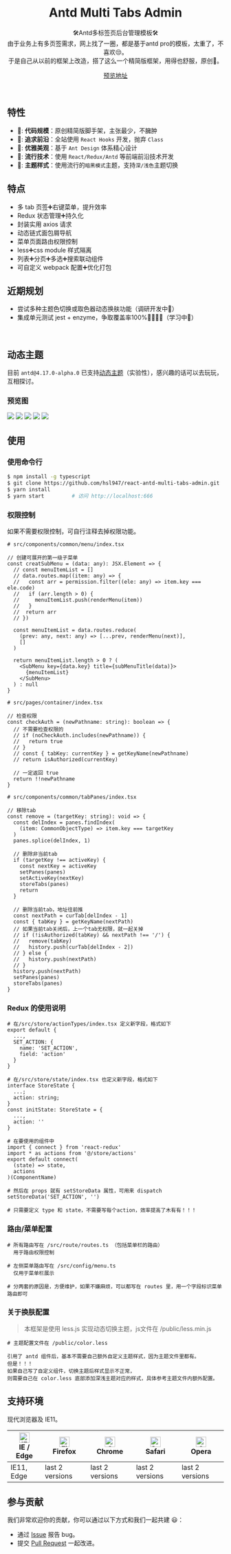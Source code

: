 <h1 align="center">Antd Multi Tabs Admin</h1>

<div align="center">🛠️Antd多标签页后台管理模板🛠️</div>

<div align="center">
由于业务上有多页签需求，网上找了一圈，都是基于antd pro的模板，太重了，不喜欢😒。<br/>
于是自己从以前的框架上改造，搭了这么一个精简版框架，用得也舒服，原创🤪。

[预览地址](https://www.hongshaoli.com/antd-admin)
</div>
<br />

## 特性

- 📐: **代码规模**：原创精简版脚手架，主张最少，不臃肿
- 🚅: **追求前沿**：全站使用 `React Hooks` 开发，抛弃 `Class`
- 💎: **优雅美观**：基于 `Ant Design` 体系精心设计
- 🚀: **流行技术**：使用 `React/Redux/Antd` 等前端前沿技术开发
- 🎨: **主题样式**：使用流行的`暗黑模式`主题，支持`深/浅色`主题切换

## 特点

- 多 tab 页签➕右键菜单，提升效率
- Redux 状态管理➕持久化
- 封装实用 axios 请求
- 动态链式面包屑导航
- 菜单页面路由权限控制
- less➕css module 样式隔离
- 列表➕分页➕多选➕搜索联动组件
- 可自定义 webpack 配置➕优化打包

## 近期规划

- 尝试多种主题色切换或取色器动态换肤功能（调研开发中👀）
- 集成单元测试 jest + enzyme，争取覆盖率100%💪🏻💪🏻（学习中🤫）
<br />

## 动态主题

目前 `antd@4.17.0-alpha.0` 已支持[动态主题](https://ant.design/docs/react/customize-theme-variable-cn)（实验性），感兴趣的话可以去玩玩，互相探讨。

### 预览图

![](https://github.com/hsl947/hsl947.github.io/raw/master/images/antd-admin-1.png)
![](https://github.com/hsl947/hsl947.github.io/raw/master/images/antd-admin-2.png)
![](https://github.com/hsl947/hsl947.github.io/raw/master/images/antd-admin-3.png)
![](https://github.com/hsl947/hsl947.github.io/raw/master/images/antd-admin-4.png)
![](https://github.com/hsl947/hsl947.github.io/raw/master/images/antd-admin-5.png)
<br />

## 使用

### 使用命令行
```bash
$ npm install -g typescript
$ git clone https://github.com/hsl947/react-antd-multi-tabs-admin.git
$ yarn install
$ yarn start         # 访问 http://localhost:666
```

### 权限控制
<p>如果不需要权限控制，可自行注释去掉权限功能。</p>

```
# src/components/common/menu/index.tsx

// 创建可展开的第一级子菜单
const creatSubMenu = (data: any): JSX.Element => {
  // const menuItemList = []
  // data.routes.map((item: any) => {
  //   const arr = permission.filter((ele: any) => item.key === ele.code)
  //   if (arr.length > 0) {
  //     menuItemList.push(renderMenu(item))
  //   }
  //  return arr
  // })

  const menuItemList = data.routes.reduce(
    (prev: any, next: any) => [...prev, renderMenu(next)],
    []
  )

  return menuItemList.length > 0 ? (
    <SubMenu key={data.key} title={subMenuTitle(data)}>
      {menuItemList}
    </SubMenu>
  ) : null
}
```

```
# src/pages/container/index.tsx

// 检查权限
const checkAuth = (newPathname: string): boolean => {
  // 不需要检查权限的
  // if (noCheckAuth.includes(newPathname)) {
  //   return true
  // }
  // const { tabKey: currentKey } = getKeyName(newPathname)
  // return isAuthorized(currentKey)

  // 一定返回 true
  return !!newPathname
}

```

```
# src/components/common/tabPanes/index.tsx

// 移除tab
const remove = (targetKey: string): void => {
  const delIndex = panes.findIndex(
    (item: CommonObjectType) => item.key === targetKey
  )
  panes.splice(delIndex, 1)

  // 删除非当前tab
  if (targetKey !== activeKey) {
    const nextKey = activeKey
    setPanes(panes)
    setActiveKey(nextKey)
    storeTabs(panes)
    return
  }

  // 删除当前tab，地址往前推
  const nextPath = curTab[delIndex - 1]
  const { tabKey } = getKeyName(nextPath)
  // 如果当前tab关闭后，上一个tab无权限，就一起关掉
  // if (!isAuthorized(tabKey) && nextPath !== '/') {
  //   remove(tabKey)
  //   history.push(curTab[delIndex - 2])
  // } else {
  //   history.push(nextPath)
  // }
  history.push(nextPath)
  setPanes(panes)
  storeTabs(panes)
}
```

### Redux 的使用说明
```
# 在/src/store/actionTypes/index.tsx 定义新字段，格式如下
export default {
  ...,
  SET_ACTION: {
    name: 'SET_ACTION',
    field: 'action'
  }
}

# 在/src/store/state/index.tsx 也定义新字段，格式如下
interface StoreState {
  ...;
  action: string;
}
const initState: StoreState = {
  ...,
  action: ''
}

# 在要使用的组件中
import { connect } from 'react-redux'
import * as actions from '@/store/actions'
export default connect(
  (state) => state,
  actions
)(ComponentName)

# 然后在 props 就有 setStoreData 属性，可用来 dispatch
setStoreData('SET_ACTION', '')

# 只需要定义 type 和 state，不需要写每个action，效率提高了木有有！！！
```

### 路由/菜单配置
```
# 所有路由写在 /src/route/routes.ts （包括菜单栏的路由）
  用于路由权限控制

# 左侧菜单路由写在 /src/config/menu.ts
  仅用于菜单栏展示

# 分两套的原因是，方便维护，如果不嫌麻烦，可以都写在 routes 里，用一个字段标识菜单路由即可
```

### 关于换肤配置
> 本框架是使用 less.js 实现动态切换主题，js文件在 /public/less.min.js
```
# 主题配置文件在 /public/color.less

引用了 antd 组件后，基本不需要自己额外自定义主题样式，因为主题文件里都有。
但是！！！
如果自己写了自定义组件，切换主题后样式显示不正常，
则需要自己在 color.less 底部添加深浅主题对应的样式，具体参考主题文件内额外配置。

```

## 支持环境

现代浏览器及 IE11。

| [<img src="https://raw.githubusercontent.com/alrra/browser-logos/master/src/edge/edge_48x48.png" alt="IE / Edge" width="24px" height="24px" />](http://godban.github.io/browsers-support-badges/)</br>IE / Edge | [<img src="https://raw.githubusercontent.com/alrra/browser-logos/master/src/firefox/firefox_48x48.png" alt="Firefox" width="24px" height="24px" />](http://godban.github.io/browsers-support-badges/)</br>Firefox | [<img src="https://raw.githubusercontent.com/alrra/browser-logos/master/src/chrome/chrome_48x48.png" alt="Chrome" width="24px" height="24px" />](http://godban.github.io/browsers-support-badges/)</br>Chrome | [<img src="https://raw.githubusercontent.com/alrra/browser-logos/master/src/safari/safari_48x48.png" alt="Safari" width="24px" height="24px" />](http://godban.github.io/browsers-support-badges/)</br>Safari | [<img src="https://raw.githubusercontent.com/alrra/browser-logos/master/src/opera/opera_48x48.png" alt="Opera" width="24px" height="24px" />](http://godban.github.io/browsers-support-badges/)</br>Opera |
| --------- | --------- | --------- | --------- | --------- |
| IE11, Edge| last 2 versions| last 2 versions| last 2 versions| last 2 versions

## 参与贡献

我们非常欢迎你的贡献，你可以通过以下方式和我们一起共建 :smiley:：

- 通过 [Issue](https://github.com/hsl947/react-antd-multi-tabs-admin/issues) 报告 bug。
- 提交 [Pull Request](https://github.com/hsl947/react-antd-multi-tabs-admin/pulls) 一起改进。
